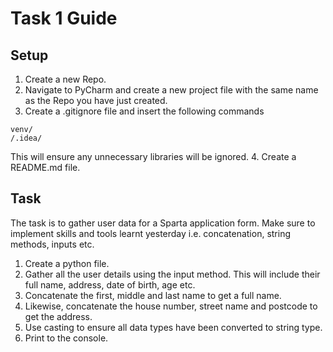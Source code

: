 # Task 1 Guide
## Setup
1. Create a new Repo.
2. Navigate to PyCharm and create a new project file with the same name as the Repo you have just created.
3. Create a .gitignore file and insert the following commands
```
venv/
/.idea/
```
This will ensure any unnecessary libraries will be ignored.
4. Create a README.md file.
## Task 
The task is to gather user data for a Sparta application form. Make sure to implement skills and tools learnt yesterday i.e. concatenation, string methods, inputs etc. 
1. Create a python file. 
2. Gather all the user details using the input method. This will include their full name, address, date of birth, age etc.
3. Concatenate the first, middle and last name to get a full name.
4. Likewise, concatenate the house number, street name and postcode to get the address.
5. Use casting to ensure all data types have been converted to string type.
6. Print to the console. 
